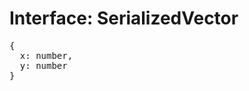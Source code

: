 # Interface: SerializedVector

<pre>
{
  x: number,
  y: number
}
</pre>

<script setup>
import Ref from '../../../../../components/api/Ref.vue';
</script>
